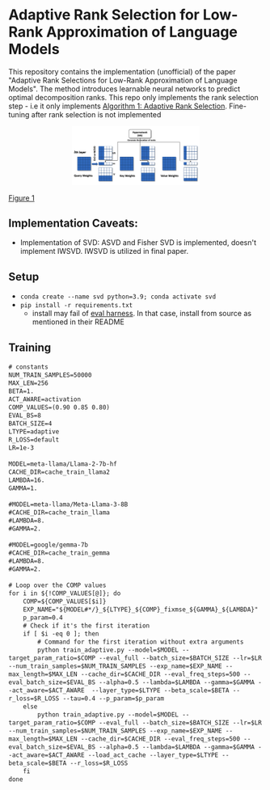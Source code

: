 # Adaptive Rank Selection for Low-Rank Approximation of Language Models
This repository contains the implementation (unofficial) of the paper "Adaptive Rank Selections for Low-Rank Approximation of Language Models". The method introduces learnable neural networks to predict optimal decomposition ranks. This repo only implements the rank selection step - i.e it only implements [Algorithm 1: Adaptive Rank Selection](https://aclanthology.org/2024.naacl-long.13.pdf). Fine-tuning after rank selection is not implemented

<p align="center">
<img src="outline.png" alt="Outline Image" width="50%" />
  <p style="font-size: 14px; color: gray;">
    <a href="https://aclanthology.org/2024.naacl-long.13.pdf">Figure 1</a>
  </p>
</p>

## Implementation Caveats:
* Implementation of SVD: ASVD and Fisher SVD is implemented, doesn't implement IWSVD. IWSVD is utilized in final paper.

## Setup
* `conda create --name svd python=3.9; conda activate svd`
* `pip install -r requirements.txt`
	* install may fail of [eval harness](https://github.com/EleutherAI/lm-evaluation-harness). In that case, install from source as mentioned in their README

## Training 

```
# constants
NUM_TRAIN_SAMPLES=50000
MAX_LEN=256
BETA=1.
ACT_AWARE=activation
COMP_VALUES=(0.90 0.85 0.80)
EVAL_BS=8
BATCH_SIZE=4
LTYPE=adaptive
R_LOSS=default
LR=1e-3

MODEL=meta-llama/Llama-2-7b-hf
CACHE_DIR=cache_train_llama2
LAMBDA=16.
GAMMA=1.

#MODEL=meta-llama/Meta-Llama-3-8B
#CACHE_DIR=cache_train_llama
#LAMBDA=8.
#GAMMA=2.

#MODEL=google/gemma-7b
#CACHE_DIR=cache_train_gemma
#LAMBDA=8.
#GAMMA=2.

# Loop over the COMP values
for i in ${!COMP_VALUES[@]}; do
    COMP=${COMP_VALUES[$i]}
    EXP_NAME="${MODEL#*/}_${LTYPE}_${COMP}_fixmse_${GAMMA}_${LAMBDA}"
    p_param=0.4
    # Check if it's the first iteration
    if [ $i -eq 0 ]; then
        # Command for the first iteration without extra arguments
        python train_adaptive.py --model=$MODEL --target_param_ratio=$COMP --eval_full --batch_size=$BATCH_SIZE --lr=$LR --num_train_samples=$NUM_TRAIN_SAMPLES --exp_name=$EXP_NAME --max_length=$MAX_LEN --cache_dir=$CACHE_DIR --eval_freq_steps=500 --eval_batch_size=$EVAL_BS --alpha=0.5 --lambda=$LAMBDA --gamma=$GAMMA --act_aware=$ACT_AWARE  --layer_type=$LTYPE --beta_scale=$BETA --r_loss=$R_LOSS --tau=0.4 --p_param=$p_param
    else
        python train_adaptive.py --model=$MODEL --target_param_ratio=$COMP --eval_full --batch_size=$BATCH_SIZE --lr=$LR --num_train_samples=$NUM_TRAIN_SAMPLES --exp_name=$EXP_NAME --max_length=$MAX_LEN --cache_dir=$CACHE_DIR --eval_freq_steps=500 --eval_batch_size=$EVAL_BS --alpha=0.5 --lambda=$LAMBDA --gamma=$GAMMA --act_aware=$ACT_AWARE --load_act_cache --layer_type=$LTYPE --beta_scale=$BETA --r_loss=$R_LOSS
    fi
done
```
